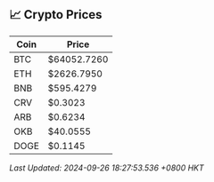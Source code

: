 ## 📈 Crypto Prices

| Coin | Price |
| ---- | ----- |
| BTC | $64052.7260 |
| ETH | $2626.7950 |
| BNB | $595.4279 |
| CRV | $0.3023 |
| ARB | $0.6234 |
| OKB | $40.0555 |
| DOGE | $0.1145 |

_Last Updated: 2024-09-26 18:27:53.536 +0800 HKT_